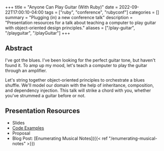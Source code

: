 +++
title = "Anyone Can Play Guitar (With Ruby)"
date = 2022-09-22T17:00:10-04:00
tags = ["ruby", "conference", "rubyconf"]
categories = []
summary = "Plugging (in) a new conference talk"
description = "Presentation resources for a talk about teaching a computer to play guitar with object-oriented design principles."
aliases = ["/play-guitar", "/playguitar", "/playGuitar"]
+++

## Abstract

I've got the blues. I've been looking for the perfect guitar tone, but haven't found it. To amp up my mood, let's teach a computer to play the guitar through an amplifier.

Let's string together object-oriented principles to orchestrate a blues shuffle. We'll model our domain with the help of inheritance, composition, and dependency injection. This talk will strike a chord with you, whether you've strummed a guitar before or not.

## Presentation Resources

* Slides
* [Code Examples](https://github.com/kevin-j-m/ruby-play-guitar#code-examples)
* Proposal
* Blog Post: [Enumerating Musical Notes]({{< ref "/enumerating-musical-notes" >}})
